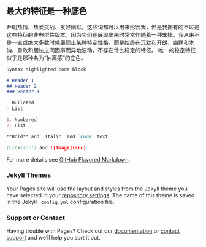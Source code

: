 ## 最大的特征是一种底色

开朗热情、热爱挑战、友好幽默，这些词都可以用来形容我，但是我拥有的不过是这些特征的非典型性版本，因为它们在展现出来时常常伴随着一种笨拙。我从来不是一直或绝大多数时候展现出某种特定性格，而是始终在沉默和开朗、幽默和木讷、勇敢和胆怯之间因事而异地波动，不存在什么稳定的特征。
唯一的稳定特征似乎是那种名为“抽离感”的底色。
```markdown
Syntax highlighted code block

# Header 1
## Header 2
### Header 3

- Bulleted
- List

1. Numbered
2. List

**Bold** and _Italic_ and `Code` text

[Link](url) and ![Image](src)
```

For more details see [GitHub Flavored Markdown](https://guides.github.com/features/mastering-markdown/).

### Jekyll Themes

Your Pages site will use the layout and styles from the Jekyll theme you have selected in your [repository settings](https://github.com/Shuyao-He/personalities/settings). The name of this theme is saved in the Jekyll `_config.yml` configuration file.

### Support or Contact

Having trouble with Pages? Check out our [documentation](https://docs.github.com/categories/github-pages-basics/) or [contact support](https://github.com/contact) and we’ll help you sort it out.
